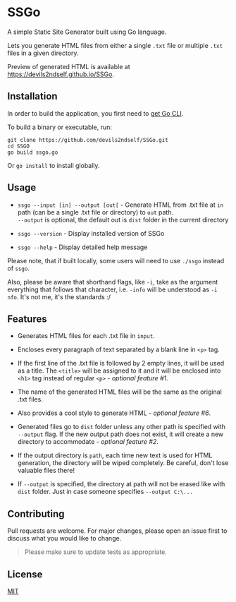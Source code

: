 # SSGo
A simple Static Site Generator built using Go language. 

Lets you generate HTML files from either a single `.txt` file or multiple `.txt` files in a given directory.

Preview of generated HTML is available at https://devils2ndself.github.io/SSGo.

## Installation

In order to build the application, you first need to [get Go CLI](https://go.dev/doc/install).

To build a binary or executable, run:

```
git clone https://github.com/devils2ndself/SSGo.git
cd SSGO
go build ssgo.go 
```
Or `go install` to install globally.


## Usage

- `ssgo --input [in] --output [out[` - Generate HTML from .txt file at `in` path (can be a single .txt file or directory) to `out` path.  
`--output` is optional, the default out is `dist` folder in the current directory

- `ssgo --version` - Display installed version of SSGo

- `ssgo --help` - Display detailed help message

Please note, that if built locally, some users will need to use `./ssgo` instead of `ssgo`.

Also, please be aware that shorthand flags, like `-i`, take as the argument everything that follows that character, i.e. `-info` will be understood as `-i nfo`. It's not me, it's the standards :/

## Features

- Generates HTML files for each .txt file in `input`.

- Encloses every paragraph of text separated by a blank line in `<p>` tag.

- If the first line of the .txt file is followed by 2 empty lines, it will be used as a title. The `<title>` will be assigned to it and it will be enclosed into `<h1>` tag instead of regular `<p>` - _optional feature #1_.

- The name of the generated HTML files will be the same as the original .txt files.

- Also provides a cool style to generate HTML - _optional feature #6_.

- Generated files go to `dist` folder unless any other path is specified with `--output` flag. If the new output path does not exist, it will create a new directory to accommodate - _optional feature #2_.

- If the output directory is `path`, each time new text is used for HTML generation, the directory will be wiped completely. Be careful, don't lose valuable files there!

- If `--output` is specified, the directory at path will not be erased like with `dist` folder. Just in case someone specifies `--output C:\...`

## Contributing

Pull requests are welcome. For major changes, please open an issue first to discuss what you would like to change.

> Please make sure to update tests as appropriate.

## License
[MIT](https://choosealicense.com/licenses/mit/)
